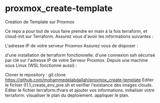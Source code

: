 # proxmox_create-template
Creation de Template sur Proxmox

Ce repo a pour but de vous faire prendre en main à la fois terraform, et cloud-init sur Terraform. Assurez vous d'avoir les informations suivantes :

L'adresse IP de votre serveur Proxmox
Assurez vous de disposer :

d'une installation de terraform fonctionnelle.
d'une connexion ssh sécurisé par clé sur l'adresse IP de votre Serveur Proxmox.
Depuis une machine sous Linux (WSL fonctionne aussi) :

Cloner le repository : git clone https://github.com/mohammedelabdallah/proxmox_create-template
Editer le fichier 01.1_create_env_pve.sh et verifier l'existance des images clouds.
Editer le fichier terraform.tfvars et ajouter vos informations.
initialiser votre terraform. visualiser le plan du deploiement. appliquer le plan.

